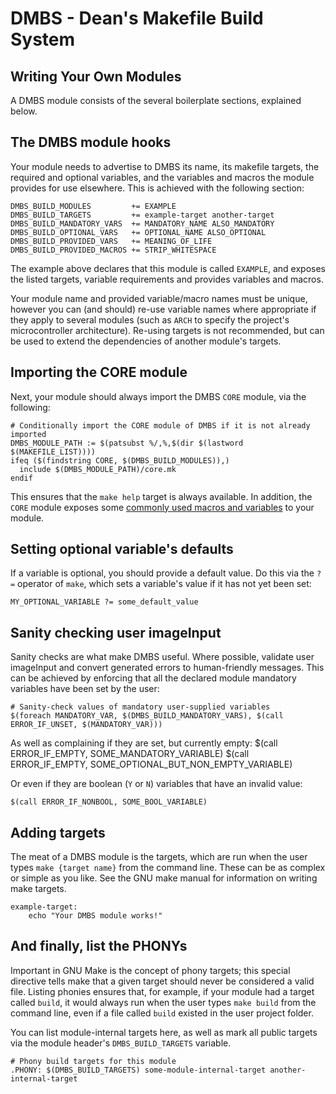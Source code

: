 DMBS - Dean's Makefile Build System
===================================


Writing Your Own Modules
------------------------

A DMBS module consists of the several boilerplate sections, explained below.

## The DMBS module hooks

Your module needs to advertise to DMBS its name, its makefile targets, the
required and optional variables, and the variables and macros the module
provides for use elsewhere. This is achieved with the following section:

    DMBS_BUILD_MODULES         += EXAMPLE
    DMBS_BUILD_TARGETS         += example-target another-target
    DMBS_BUILD_MANDATORY_VARS  += MANDATORY_NAME ALSO_MANDATORY
    DMBS_BUILD_OPTIONAL_VARS   += OPTIONAL_NAME ALSO_OPTIONAL
    DMBS_BUILD_PROVIDED_VARS   += MEANING_OF_LIFE
    DMBS_BUILD_PROVIDED_MACROS += STRIP_WHITESPACE

The example above declares that this module is called `EXAMPLE`, and exposes the
listed targets, variable requirements and provides variables and macros.

Your module name and provided variable/macro names must be unique, however you
can (and should) re-use variable names where appropriate if they apply to
several modules (such as `ARCH` to specify the project's microcontroller
architecture). Re-using targets is not recommended, but can be used to extend
the dependencies of another module's targets.

## Importing the CORE module

Next, your module should always import the DMBS `CORE` module, via the
following:

    # Conditionally import the CORE module of DMBS if it is not already imported
    DMBS_MODULE_PATH := $(patsubst %/,%,$(dir $(lastword $(MAKEFILE_LIST))))
    ifeq ($(findstring CORE, $(DMBS_BUILD_MODULES)),)
      include $(DMBS_MODULE_PATH)/core.mk
    endif

This ensures that the `make help` target is always available. In addition, the
`CORE` module exposes some [commonly used macros and variables](core.md) to
your module.

## Setting optional variable's defaults

If a variable is optional, you should provide a default value. Do this via the
`?=` operator of `make`, which sets a variable's value if it has not yet been
set:

    MY_OPTIONAL_VARIABLE ?= some_default_value

## Sanity checking user imageInput

Sanity checks are what make DMBS useful. Where possible, validate user imageInput and
convert generated errors to human-friendly messages. This can be achieved by
enforcing that all the declared module mandatory variables have been set by the
user:

    # Sanity-check values of mandatory user-supplied variables
    $(foreach MANDATORY_VAR, $(DMBS_BUILD_MANDATORY_VARS), $(call ERROR_IF_UNSET, $(MANDATORY_VAR)))

As well as complaining if they are set, but currently empty:
    $(call ERROR_IF_EMPTY, SOME_MANDATORY_VARIABLE)
    $(call ERROR_IF_EMPTY, SOME_OPTIONAL_BUT_NON_EMPTY_VARIABLE)

Or even if they are boolean (`Y` or `N`) variables that have an invalid value:

    $(call ERROR_IF_NONBOOL, SOME_BOOL_VARIABLE)

## Adding targets

The meat of a DMBS module is the targets, which are run when the user types
`make {target name}` from the command line. These can be as complex or simple
as you like. See the GNU make manual for information on writing make targets.

    example-target:
        echo "Your DMBS module works!"

## And finally, list the PHONYs

Important in GNU Make is the concept of phony targets; this special directive
tells make that a given target should never be considered a valid file. Listing
phonies ensures that, for example, if your module had a target called `build`,
it would always run when the user types `make build` from the command line, even
if a file called `build` existed in the user project folder.

You can list module-internal targets here, as well as mark all public targets
via the module header's `DMBS_BUILD_TARGETS` variable.

    # Phony build targets for this module
    .PHONY: $(DMBS_BUILD_TARGETS) some-module-internal-target another-internal-target
